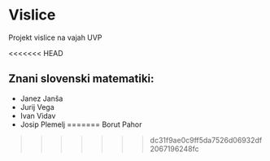 # Vislice
Projekt vislice na vajah UVP

<<<<<<< HEAD
## Znani slovenski matematiki:
- Janez Janša
- Jurij Vega
- Ivan Vidav
- Josip Plemelj
=======
Borut Pahor
>>>>>>> dc31f9ae0c9ff5da7526d06932df2067196248fc
